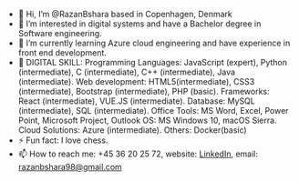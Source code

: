 - 👋 Hi, I’m @RazanBshara based in Copenhagen, Denmark
- 👀 I’m interested in digital systems and have a Bachelor degree in Software engineering. 
- 🌱 I’m currently learning Azure cloud engineering and have experience in front end development.
- 🚀 DIGITAL SKILL: Programming Languages: JavaScript (expert), Python (intermediate), C (intermediate), C++ (intermediate), Java (intermediate). Web development: HTML5(intermediate), CSS3 (intermediate), Bootstrap (intermediate), PHP (basic). Frameworks: React (intermediate), VUE.JS (intermediate). Database: MySQL (intermediate), SQL (intermediate). Office Tools: MS Word, Excel, Power Point, Microsoft Project, Outlook OS: MS Windows 10, macOS Sierra. Cloud Solutions: Azure (intermediate). Others: Docker(basic)
- ⚡ Fun fact: I love chess.
- 📫 How to reach me: +45 36 20 25 72, website: [LinkedIn](https://www.linkedin.com/in/razan-bshara-863925285/), email: razanbshara98@gmail.com

  

<!---
RazanBshara/RazanBshara is a ✨ special ✨ repository because its `README.md` (this file) appears on your GitHub profile.
You can click the Preview link to take a look at your changes.
--->
